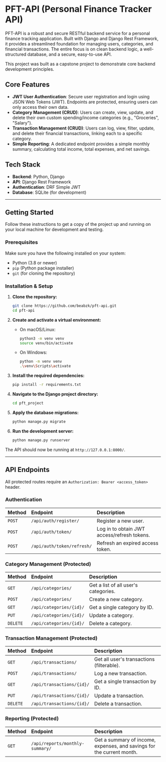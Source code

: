 # PFT-API (Personal Finance Tracker API)

PFT-API is a robust and secure RESTful backend service for a personal finance tracking application. Built with Django and Django Rest Framework, it provides a streamlined foundation for managing users, categories, and financial transactions. The entire focus is on clean backend logic, a well-structured database, and a secure, easy-to-use API.

This project was built as a capstone project to demonstrate core backend development principles.

## Core Features

*   **JWT User Authentication**: Secure user registration and login using JSON Web Tokens (JWT). Endpoints are protected, ensuring users can only access their own data.
*   **Category Management (CRUD)**: Users can create, view, update, and delete their own custom spending/income categories (e.g., "Groceries", "Salary").
*   **Transaction Management (CRUD)**: Users can log, view, filter, update, and delete their financial transactions, linking each to a specific category.
*   **Simple Reporting**: A dedicated endpoint provides a simple monthly summary, calculating total income, total expenses, and net savings.

## Tech Stack

*   **Backend**: Python, Django
*   **API**: Django Rest Framework
*   **Authentication**: DRF Simple JWT
*   **Database**: SQLite (for development)

---

## Getting Started

Follow these instructions to get a copy of the project up and running on your local machine for development and testing.

### Prerequisites

Make sure you have the following installed on your system:
*   Python (3.8 or newer)
*   `pip` (Python package installer)
*   `git` (for cloning the repository)

### Installation & Setup

1.  **Clone the repository:**
    ```sh
    git clone https://github.com/beabzk/pft-api.git
    cd pft-api
    ```

2.  **Create and activate a virtual environment:**
    *   On macOS/Linux:
        ```sh
        python3 -m venv venv
        source venv/bin/activate
        ```
    *   On Windows:
        ```sh
        python -m venv venv
        .\venv\Scripts\activate
        ```

3.  **Install the required dependencies:**
    ```sh
    pip install -r requirements.txt
    ```

4.  **Navigate to the Django project directory:**
    ```sh
    cd pft_project
    ```

5.  **Apply the database migrations:**
    ```sh
    python manage.py migrate
    ```

6.  **Run the development server:**
    ```sh
    python manage.py runserver
    ```

The API should now be running at `http://127.0.0.1:8000/`.

---

## API Endpoints

All protected routes require an `Authorization: Bearer <access_token>` header.

### Authentication

| Method | Endpoint                  | Description                                |
| :----- | :------------------------ | :----------------------------------------- |
| `POST` | `/api/auth/register/`     | Register a new user.                       |
| `POST` | `/api/auth/token/`        | Log in to obtain JWT access/refresh tokens. |
| `POST` | `/api/auth/token/refresh/`| Refresh an expired access token.           |

### Category Management (Protected)

| Method   | Endpoint             | Description                           |
| :------- | :------------------- | :------------------------------------ |
| `GET`    | `/api/categories/`     | Get a list of all user's categories.  |
| `POST`   | `/api/categories/`     | Create a new category.                |
| `GET`    | `/api/categories/{id}/`| Get a single category by ID.          |
| `PUT`    | `/api/categories/{id}/`| Update a category.                    |
| `DELETE` | `/api/categories/{id}/`| Delete a category.                    |

### Transaction Management (Protected)

| Method   | Endpoint               | Description                               |
| :------- | :--------------------- | :---------------------------------------- |
| `GET`    | `/api/transactions/`     | Get all user's transactions (filterable). |
| `POST`   | `/api/transactions/`     | Log a new transaction.                    |
| `GET`    | `/api/transactions/{id}/`| Get a single transaction by ID.           |
| `PUT`    | `/api/transactions/{id}/`| Update a transaction.                     |
| `DELETE` | `/api/transactions/{id}/`| Delete a transaction.                     |

### Reporting (Protected)

| Method | Endpoint                      | Description                                                  |
| :----- | :---------------------------- | :----------------------------------------------------------- |
| `GET`  | `/api/reports/monthly-summary/` | Get a summary of income, expenses, and savings for the current month. |